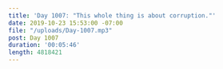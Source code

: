 ```yaml
---
title: 'Day 1007: "This whole thing is about corruption."'
date: 2019-10-23 15:53:00 -07:00
file: "/uploads/Day-1007.mp3"
post: Day 1007
duration: '00:05:46'
length: 4818421
---
```


